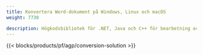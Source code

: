```yaml
---
title: Konvertera Word-dokument på Windows, Linux och macOS 
weight: 7730

description: Högkodsbibliotek för .NET, Java och C++ för bearbetning och konvertering av Word-dokument.
---
```


{{< blocks/products/pf/agp/conversion-solution >}} 